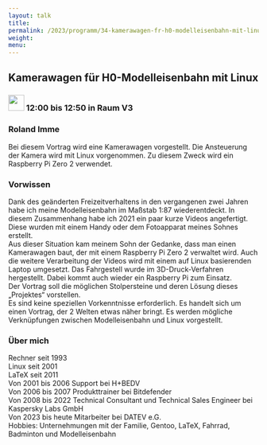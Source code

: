 ```yaml
---
layout: talk
title:
permalink: /2023/programm/34-kamerawagen-fr-h0-modelleisenbahn-mit-linux/
weight:
menu:
---
```

## Kamerawagen für H0-Modelleisenbahn mit Linux

### <img height = "32" src="../../../images/talk.svg"> 12:00 bis 12:50 in Raum V3

### Roland Imme

Bei diesem Vortrag wird eine Kamerawagen vorgestellt. Die Ansteuerung der Kamera wird mit Linux vorgenommen. Zu diesem Zweck wird ein Raspberry Pi Zero 2 verwendet.

### Vorwissen

Dank des geänderten Freizeitverhaltens in den vergangenen zwei Jahren habe ich meine Modelleisenbahn im Maßstab 1:87 wiederentdeckt. In diesem Zusammenhang habe ich 2021 ein paar kurze Videos angefertigt. Diese wurden mit einem Handy oder dem Fotoapparat meines Sohnes erstellt.  
Aus dieser Situation kam meinem Sohn der Gedanke, dass man einen Kamerawagen baut, der mit einem Raspberry Pi Zero 2 verwaltet wird. Auch die weitere Verarbeitung der Videos wird mit einem auf Linux basierenden Laptop umgesetzt. Das Fahrgestell wurde im 3D-Druck-Verfahren hergestellt. Dabei kommt auch wieder ein Raspberry Pi zum Einsatz.  
Der Vortrag soll die möglichen Stolpersteine und deren Lösung dieses „Projektes“ vorstellen.  
Es sind keine speziellen Vorkenntnisse erforderlich. Es handelt sich um einen Vortrag, der 2 Welten etwas näher bringt. Es werden mögliche Verknüpfungen zwischen Modelleisenbahn und Linux vorgestellt.

### Über mich

Rechner seit 1993  
Linux seit 2001  
LaTeX seit 2011  
Von 2001 bis 2006 Support bei H+BEDV  
Von 2006 bis 2007 Produkttrainer bei Bitdefender  
Von 2008 bis 2022 Technical Consultant und Technical Sales Engineer bei Kaspersky Labs GmbH  
Von 2023 bis heute Mitarbeiter bei DATEV e.G.  
Hobbies: Unternehmungen mit der Familie, Gentoo, LaTeX, Fahrrad, Badminton und Modelleisenbahn

